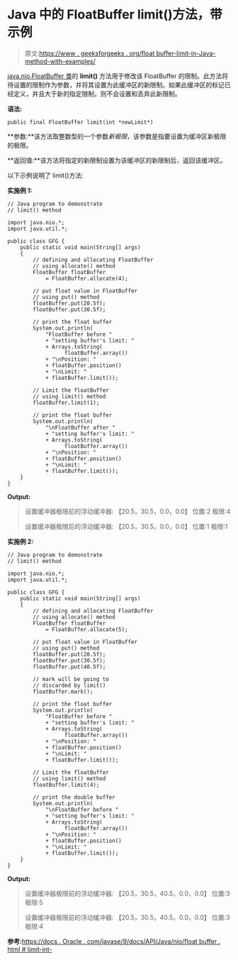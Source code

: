 # Java 中的 FloatBuffer limit()方法，带示例

> 原文:[https://www . geeksforgeeks . org/float buffer-limit-in-Java-method-with-examples/](https://www.geeksforgeeks.org/floatbuffer-limit-method-in-java-with-examples/)

[java.nio.FloatBuffer 类](https://www.geeksforgeeks.org/tag/java-floatbuffer/)的 **limit()** 方法用于修改该 FloatBuffer 的限制。此方法将待设置的限制作为参数，并将其设置为此缓冲区的新限制。如果此缓冲区的标记已经定义，并且大于新的指定限制，则不会设置和丢弃此新限制。

**语法:**

```
public final FloatBuffer limit(int *newLimit*)
```

**参数:**该方法取整数型的一个参数*新极限*，该参数是指要设置为缓冲区新极限的极限。

**返回值:**该方法将指定的新限制设置为该缓冲区的新限制后，返回该缓冲区。

以下示例说明了 limit()方法:

**实施例 1:**

```
// Java program to demonstrate
// limit() method

import java.nio.*;
import java.util.*;

public class GFG {
    public static void main(String[] args)
    {
        // defining and allocating FloatBuffer
        // using allocate() method
        FloatBuffer floatBuffer
            = FloatBuffer.allocate(4);

        // put float value in FloatBuffer
        // using put() method
        floatBuffer.put(20.5f);
        floatBuffer.put(30.5f);

        // print the float buffer
        System.out.println(
            "FloatBuffer before "
            + "setting buffer's limit: "
            + Arrays.toString(
                  floatBuffer.array())
            + "\nPosition: "
            + floatBuffer.position()
            + "\nLimit: "
            + floatBuffer.limit());

        // Limit the floatBuffer
        // using limit() method
        floatBuffer.limit(1);

        // print the float buffer
        System.out.println(
            "\nFloatBuffer after "
            + "setting buffer's limit: "
            + Arrays.toString(
                  floatBuffer.array())
            + "\nPosition: "
            + floatBuffer.position()
            + "\nLimit: "
            + floatBuffer.limit());
    }
}
```

**Output:**

> 设置缓冲器极限前的浮动缓冲器:
> 【20.5，30.5，0.0，0.0】
> 位置:2
> 极限:4
> 
> 设置缓冲器极限后的浮动缓冲器:
> 【20.5，30.5，0.0，0.0】
> 位置:1
> 极限:1

**实施例 2:**

```
// Java program to demonstrate
// limit() method

import java.nio.*;
import java.util.*;

public class GFG {
    public static void main(String[] args)
    {
        // defining and allocating FloatBuffer
        // using allocate() method
        FloatBuffer floatBuffer
            = FloatBuffer.allocate(5);

        // put float value in FloatBuffer
        // using put() method
        floatBuffer.put(20.5f);
        floatBuffer.put(30.5f);
        floatBuffer.put(40.5f);

        // mark will be going to
        // discarded by limit()
        floatBuffer.mark();

        // print the float buffer
        System.out.println(
            "FloatBuffer before "
            + "setting buffer's limit: "
            + Arrays.toString(
                  floatBuffer.array())
            + "\nPosition: "
            + floatBuffer.position()
            + "\nLimit: "
            + floatBuffer.limit());

        // Limit the floatBuffer
        // using limit() method
        floatBuffer.limit(4);

        // print the double buffer
        System.out.println(
            "\nFloatBuffer before "
            + "setting buffer's limit: "
            + Arrays.toString(
                  floatBuffer.array())
            + "\nPosition: "
            + floatBuffer.position()
            + "\nLimit: "
            + floatBuffer.limit());
    }
}
```

**Output:**

> 设置缓冲器极限前的浮动缓冲器:
> 【20.5，30.5，40.5，0.0，0.0】
> 位置:3
> 极限:5
> 
> 设置缓冲器极限前的浮动缓冲器:
> 【20.5，30.5，40.5，0.0，0.0】
> 位置:3
> 极限:4

**参考:**[https://docs . Oracle . com/javase/9/docs/API/Java/nio/float buffer . html # limit-int-](https://docs.oracle.com/javase/9/docs/api/java/nio/FloatBuffer.html#limit-int-)
